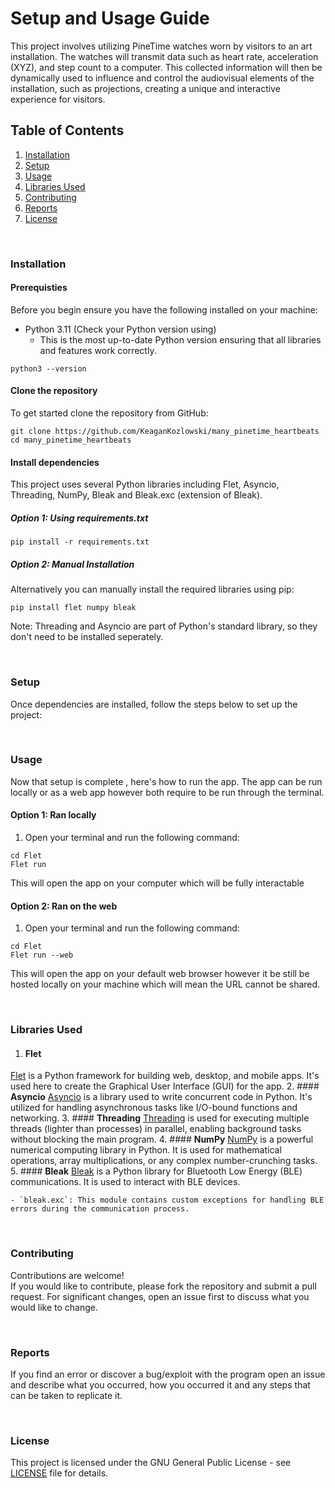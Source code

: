 # Setup and Usage Guide
This project involves utilizing PineTime watches worn by visitors to an art installation. The watches will transmit data such as heart rate, acceleration (XYZ), and step count to a computer. This collected information will then be dynamically used to influence and control the audiovisual elements of the installation, such as projections, creating a unique and interactive experience for visitors.

## Table of Contents
1. [Installation]()
2. [Setup]()
3. [Usage]()
4. [Libraries Used]()
4. [Contributing]()
5. [Reports]()
6. [License]()

<br>

### Installation
#### Prerequisties
Before you begin ensure you have the following installed on your machine:
* Python 3.11 (Check your Python version using)
  * This is the most up-to-date Python version ensuring that all libraries and features work correctly.
```shell
python3 --version
```
#### Clone the repository
To get started clone the repository from GitHub:
```shell
git clone https://github.com/KeaganKozlowski/many_pinetime_heartbeats
cd many_pinetime_heartbeats
```
#### Install dependencies
This project uses several Python libraries including Flet, Asyncio, Threading, NumPy, Bleak and Bleak.exc (extension of Bleak).
##### Option 1: Using requirements.txt
```shell
pip install -r requirements.txt
```
##### Option 2: Manual Installation
Alternatively you can manually install the required libraries using pip:
```shell
pip install flet numpy bleak
```
Note: Threading and Asyncio are part of Python's standard library, so they don't need to be installed seperately.

<br>

### Setup
Once dependencies are installed, follow the steps below to set up the project:

<br>

### Usage
Now that setup is complete , here's how to run the app. The app can be run locally or as a web app however both require to be run through the terminal.
#### Option 1: Ran locally
1. Open your terminal and run the following command:
```shell
cd Flet
Flet run
```
This will open the app on your computer which will be fully interactable
#### Option 2: Ran on the web
1. Open your terminal and run the following command:
```shell
cd Flet
Flet run --web
```
This will open the app on your default web browser however it be still be hosted locally on your machine which will mean the URL cannot be shared.

<br>

### Libraries Used
1. #### **Flet**
[Flet](https://flet.dev/) is a Python framework for building web, desktop, and mobile apps. It's used here to create the Graphical User Interface (GUI) for the app.
2. #### **Asyncio**
[Asyncio](https://docs.python.org/3/library/asyncio.html) is a library used to write concurrent code in Python. It's utilized for handling asynchronous tasks like I/O-bound functions and networking.
3. #### **Threading**
[Threading](https://docs.python.org/3/library/threading.html) is used for executing multiple threads (lighter than processes) in parallel, enabling background tasks without blocking the main program.
4. #### **NumPy**
[NumPy](https://numpy.org/) is a powerful numerical computing library in Python. It is used for mathematical operations, array multiplications, or any complex number-crunching tasks.
5. #### **Bleak**
[Bleak](https://github.com/hbldh/bleak) is a Python library for Bluetooth Low Energy (BLE) communications. It is used to interact with BLE devices.
```arduino
- `bleak.exc`: This module contains custom exceptions for handling BLE errors during the communication process.
```

<br>

### Contributing
Contributions are welcome!<br>
If you would like to contribute, please fork the repository and submit a pull request. For significant changes, open an issue first to discuss what you would like to change.

<br>

### Reports
If you find an error or discover a bug/exploit with the program open an issue and describe what you occurred, how you occurred it and any steps that can be taken to replicate it.

<br>

### License
This project is licensed under the GNU General Public License - see [LICENSE](https://github.com/Sussex-Neuroscience/many_pinetime_heartbeats/blob/main/LICENSE) file for details.